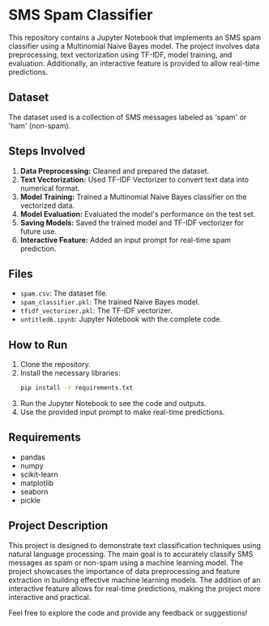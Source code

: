 # SMS Spam Classifier

This repository contains a Jupyter Notebook that implements an SMS spam classifier using a Multinomial Naive Bayes model. The project involves data preprocessing, text vectorization using TF-IDF, model training, and evaluation. Additionally, an interactive feature is provided to allow real-time predictions.

## Dataset

The dataset used is a collection of SMS messages labeled as 'spam' or 'ham' (non-spam).

## Steps Involved

1. **Data Preprocessing:** Cleaned and prepared the dataset.
2. **Text Vectorization:** Used TF-IDF Vectorizer to convert text data into numerical format.
3. **Model Training:** Trained a Multinomial Naive Bayes classifier on the vectorized data.
4. **Model Evaluation:** Evaluated the model's performance on the test set.
5. **Saving Models:** Saved the trained model and TF-IDF vectorizer for future use.
6. **Interactive Feature:** Added an input prompt for real-time spam prediction.

## Files

- `spam.csv`: The dataset file.
- `spam_classifier.pkl`: The trained Naive Bayes model.
- `tfidf_vectorizer.pkl`: The TF-IDF vectorizer.
- `untitled6.ipynb`: Jupyter Notebook with the complete code.

## How to Run

1. Clone the repository.
2. Install the necessary libraries:
    ```bash
    pip install -r requirements.txt
    ```
3. Run the Jupyter Notebook to see the code and outputs.
4. Use the provided input prompt to make real-time predictions.

## Requirements

- pandas
- numpy
- scikit-learn
- matplotlib
- seaborn
- pickle

## Project Description

This project is designed to demonstrate text classification techniques using natural language processing. The main goal is to accurately classify SMS messages as spam or non-spam using a machine learning model. The project showcases the importance of data preprocessing and feature extraction in building effective machine learning models. The addition of an interactive feature allows for real-time predictions, making the project more interactive and practical.

Feel free to explore the code and provide any feedback or suggestions!
